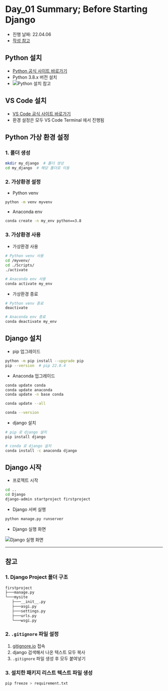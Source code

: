 # Day_01 Summary; Before Starting Django

- 진행 날짜: 22.04.06
- [작성 참고](https://github.com/aiffelDjango/KUD/blob/main/README/Setting/1.Setting.md)

## Python 설치

- [Python 공식 사이트 바로가기](https://www.python.org/downloads/windows/)
- Python 3.8.x 버전 설치
- ![Python 설치 참고](https://github.com/aiffelDjango/KUD/raw/main/README/Setting/img/1.png)

## VS Code 설치

- [VS Code 공식 사이트 바로가기](https://code.visualstudio.com/download)
- 환경 설정은 모두 VS Code Terminal 에서 진행됨

## Python 가상 환경 설정

### 1. 폴더 생성

```bash
mkdir my_django  # 폴더 생성
cd my_django  # 해당 폴더로 이동
```

### 2. 가상환경 설정

- Python venv

```bash
python -m venv myvenv
```

- Anaconda env

```bash
conda create -n my_env python==3.8
```

### 3. 가상환경 사용

- 가상환경 사용

```bash
# Python venv 사용
cd /myvenv/
cd ./Scripts/
./activate

# Anaconda env 사용
conda activate my_env
```

- 가상환경 종료

```bash
# Python venv 종료
deactivate

# Anaconda env 종료
conda deactivate my_env
```

## Django 설치

- pip 업그레이드

```bash
python -m pip install --upgrade pip
pip --version  # pip 22.0.4
```

- Anaconda 업그레이드

```bash
conda update conda
conda update anaconda
conda update -n base conda

conda update --all

conda --version
```

- django 설치

```bash
# pip 로 django 설치
pip install django

# conda 로 django 설치
conda install -c anaconda django
```

## Django 시작

- 프로젝트 시작

```bash
cd ..
cd Django
django-admin startproject firstproject
```

- Django 서버 실행

```bash
python manage.py runserver
```

- Django 실행 화면

![Django 실행 화면](https://github.com/aiffelDjango/KUD/raw/main/README/Setting/img/4.png)

---

## 참고

### 1. Django Project 폴더 구조

```bash
firstproject
├───manage.py
└───mysite
   ├───__init__.py
   ├───asgi.py
   ├───settings.py
   ├───urls.py
   └───wsgi.py
```

### 2. `.gitignore` 파일 설정

1. [gitignore.io](https://www.toptal.com/developers/gitignore) 접속
2. django 검색해서 나온 텍스트 모두 복사
3. `.gitignore` 파일 생성 후 모두 붙여넣기

### 3. 설치한 패키지 리스트 텍스트 파일 생성

```bash
pip freeze > requirement.txt
```
